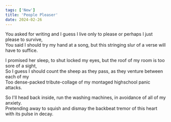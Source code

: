 ```yaml
---
tags: ['New']
title: 'People Pleaser'
date: 2024-02-26
---
```


You asked for writing and I guess I live only to please or perhaps I just please to survive,  
You said I should try my hand at a song, but this stringing slur of a verse will have to suffice.

I promised her sleep, to shut locked my eyes, but the roof of my room is too sore of a sight,  
So I guess I should count the sheep as they pass, as they venture between each of my  
Too dense-packed tribute-collage of my montaged highschool panic attacks.

So I'll head back inside, run the washing machines, in avoidance of all of my anxiety.  
Pretending away to squish and dismay the backbeat tremor of this heart with its pulse in decay.  
